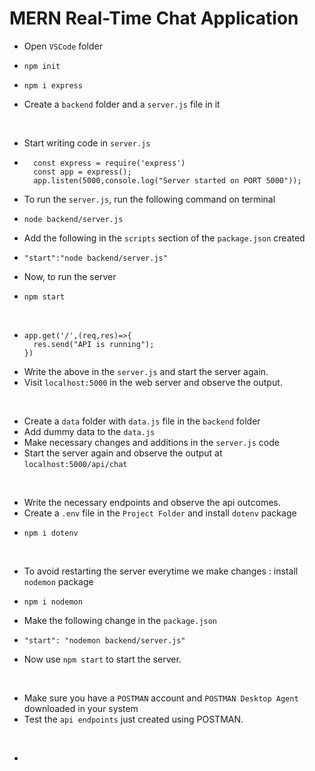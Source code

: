 # MERN Real-Time Chat Application

* Open `VSCode` folder
*     npm init
*     npm i express
* Create a `backend` folder and a `server.js` file in it
<br>

* Start writing code in `server.js`
* ```
    const express = require('express')
    const app = express();
    app.listen(5000,console.log("Server started on PORT 5000"));
  ```
* To run the `server.js`, run the following command on terminal
*     node backend/server.js
* Add the following in the `scripts` section of the `package.json` created
*     "start":"node backend/server.js"
* Now, to run the server
*     npm start
<br>

* ```
  app.get('/',(req,res)=>{
    res.send("API is running");
  })
  ```
* Write the above in the `server.js` and start the server again.
* Visit `localhost:5000` in the web server and observe the output.
<br>

* Create a `data` folder with `data.js` file in the `backend` folder
* Add dummy data to the `data.js`
* Make necessary changes and additions in the `server.js` code
* Start the server again and observe the output at `localhost:5000/api/chat`
<br>

* Write the necessary endpoints and observe the api outcomes.
* Create a `.env` file in the `Project Folder` and install `dotenv` package
*     npm i dotenv
<br>

* To avoid restarting the server everytime we make changes : install `nodemon` package
*     npm i nodemon
* Make the following change in the `package.json`
*     "start": "nodemon backend/server.js"
* Now use `npm start` to start the server.
<br>

* Make sure you have a `POSTMAN` account and `POSTMAN Desktop Agent` downloaded in your system
* Test the `api endpoints` just created using POSTMAN.
<br>

*


